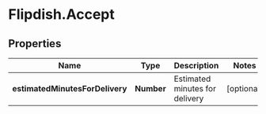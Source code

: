 # Flipdish.Accept

## Properties
Name | Type | Description | Notes
------------ | ------------- | ------------- | -------------
**estimatedMinutesForDelivery** | **Number** | Estimated minutes for delivery | [optional] 


